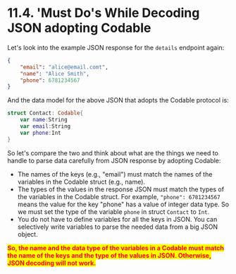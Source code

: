 # 11.4. 'Must Do's While Decoding JSON adopting Codable

Let's look into the example JSON response for the `details` endpoint again:

```json
{
    "email": "alice@email.comt",
    "name": "Alice Smith",
    "phone": 6781234567
}
```

And the data model for the above JSON that adopts the Codable protocol is:

```swift
struct Contact: Codable{
    var name:String
    var email:String
    var phone:Int
}
```

So let's compare the two and think about what are the things we need to handle to parse data carefully from JSON response by adopting Codable:

* The names of the keys (e.g., "email") must match the names of the variables in the Codable struct (e.g., name).
* The types of the values in the response JSON must match the types of the variables in the Codable struct. For example, `"phone": 6781234567` means the value for the key "phone" has a value of integer data type. So we must set the type of the variable `phone` in struct `Contact` to `Int`.
* You do not have to define variables for all the keys in JSON. You can selectively write variables to parse the needed data from a big JSON object.

<mark style="color:red;">**So, the name and the data type of the variables in a Codable must match the name of the keys and the type of the values in JSON. Otherwise, JSON decoding will not work.**</mark>
